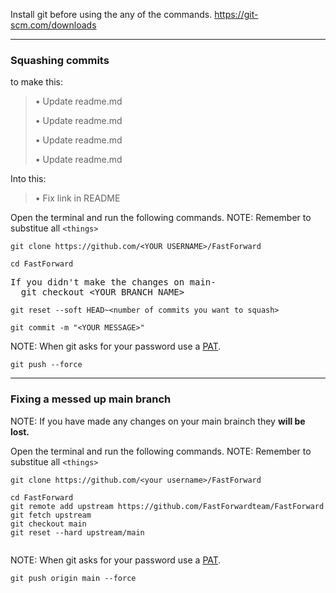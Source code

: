 Install git before using the any of the commands. https://git-scm.com/downloads

---
### Squashing commits
to make this:

>• Update readme.md
>
>• Update readme.md
>
>• Update readme.md
>
>• Update readme.md

Into this: 

> • Fix link in README


Open the terminal and run the following commands. 
NOTE: Remember to substitue all `<things>`
```
git clone https://github.com/<YOUR USERNAME>/FastForward
```
```
cd FastForward
```

<pre>
If you didn't make the changes on main- 
  git checkout &lt;YOUR BRANCH NAME&gt;
</pre>

```
git reset --soft HEAD~<number of commits you want to squash>
```
```
git commit -m "<YOUR MESSAGE>"
```
NOTE: When git asks for your password use a [PAT](https://github.com/settings/tokens).
```
git push --force
```
---
### Fixing a messed up main branch
NOTE: If you have made any changes on your main brainch they **will be lost.**

Open the terminal and run the following commands. 
NOTE: Remember to substitue all `<things>`
```
git clone https://github.com/<your username>/FastForward
```
```
cd FastForward
git remote add upstream https://github.com/FastForwardteam/FastForward
git fetch upstream
git checkout main
git reset --hard upstream/main 
 
```

NOTE: When git asks for your password use a [PAT](https://github.com/settings/tokens).
```
git push origin main --force 
```
